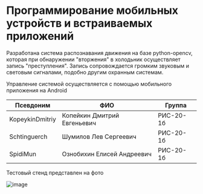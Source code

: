 # Программирование мобильных устройств и встраиваемых приложений

Разработана система распознавания движения на базе python-opencv, которая при обнаружении "вторжения" в холодьник осуществляет запись "преступления". Запись сопровождается громким звуковым и световым сигналами, подобно другим охранным системам.

Управление системой осуществляется с помощью мобильного приложения на Android

Псевдоним | ФИО | Группа
--- | --- | ---
KopeykinDmitriy | Копейкин Дмитрий Евгеньевич | РИС-20-1б
Schtinguerch | Шумилов Лев Сергеевич | РИС-20-1б
SpidiMun | Ознобихин Елисей Андреевич | РИС-20-1б

Тестовый стенд представлен на фото

![image](https://github.com/Schtinguerch/orangepi-fridge-observer/assets/67968183/c8e3f9db-3396-46ec-a239-cb9499e48cf3)
